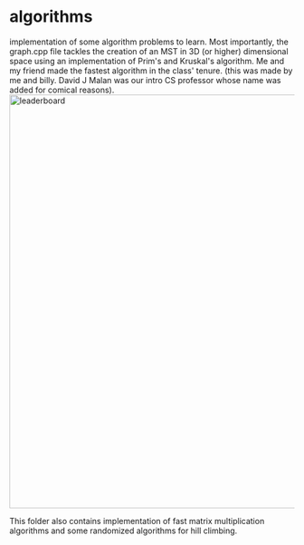 # algorithms
implementation of some algorithm problems to learn. 
Most importantly, the graph.cpp file tackles the creation of an MST in 3D (or higher) dimensional space using an implementation of Prim's and Kruskal's algorithm. Me and my friend made the fastest algorithm in the class' tenure. (this was made by me and billy. David J Malan was our intro CS professor whose name was added for comical reasons). 
<img width="731" alt="leaderboard" src="https://github.com/prbsth/winning-algorithms/assets/34644276/c6ab995e-5f45-4990-b09c-0710d31aa3f1">

This folder also contains implementation of fast matrix multiplication algorithms and some randomized algorithms for hill climbing. 

